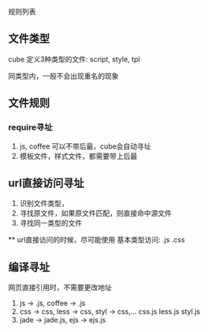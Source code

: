 规则列表

## 文件类型
cube 定义3种类型的文件: script, style, tpl

同类型内，一般不会出现重名的现象

## 文件规则

### require寻址

1. js, coffee 可以不带后最，cube会自动寻址
2. 模板文件，样式文件，都需要带上后最

## url直接访问寻址

1. 识别文件类型，
2. 寻找原文件，如果原文件匹配，则直接命中源文件
3. 寻找同一类型的文件

** url直接访问的时候，尽可能使用 基本类型访问: .js  .css

## 编译寻址

网页直接引用时，不需要更改地址

1. js -> .js, coffee -> .js
2. css -> css,  less -> css,  styl -> css,...
          css.js        less.js       styl.js
3. jade -> jade.js, ejs -> ejs.js